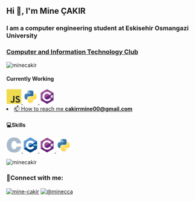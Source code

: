 <h2 align="left">Hi 👋, I'm Mine ÇAKIR</h2>
<h3 align="left">I am a computer engineering student at Eskisehir Osmangazi University</h3>
<h3 align="left"> <a href="http://bbtk.ogu.edu.tr">Computer and Information Technology Club</a></h3>
<p align="left"> <img src="https://komarev.com/ghpvc/?username=minecakir" alt="minecakir" /> </p>

<h4 align="left">Currently Working</h4>
</a> <a href="https://developer.mozilla.org/en-US/docs/Web/JavaScript" target="_blank"> <img src="https://raw.githubusercontent.com/devicons/devicon/master/icons/javascript/javascript-original.svg" alt="javascript" width="40" height="40"/> </a>
<a href="https://www.python.org" target="_blank"> <img src="https://raw.githubusercontent.com/devicons/devicon/master/icons/python/python-original.svg" alt="python" width="40" height="40"/> </a>
<a href="https://www.w3schools.com/cs/" target="_blank"> <img src="https://raw.githubusercontent.com/devicons/devicon/master/icons/csharp/csharp-original.svg" alt="csharp" width="40" 

- 📫 How to reach me **cakirrmine00@gmail.com**
 <h4 align="left">💻Skills</h4>
<p align="left"> <a href="https://www.cprogramming.com/" target="_blank"> <img src="https://raw.githubusercontent.com/devicons/devicon/master/icons/c/c-original.svg" alt="c" width="40" height="40"/> </a> <a href="https://www.w3schools.com/cpp/" target="_blank"> <img src="https://raw.githubusercontent.com/devicons/devicon/master/icons/cplusplus/cplusplus-original.svg" alt="cplusplus" width="40" height="40"/> </a> <a href="https://www.w3schools.com/cs/" target="_blank"> <img src="https://raw.githubusercontent.com/devicons/devicon/master/icons/csharp/csharp-original.svg" alt="csharp" width="40" <a href="https://www.python.org" target="_blank"> <img src="https://raw.githubusercontent.com/devicons/devicon/master/icons/python/python-original.svg" alt="python" width="40" height="40"/> </a> </p>


</p><p align="left"> <img src="https://github-readme-stats.vercel.app/api?username=minecakir&show_icons=true" alt="minecakir" /> </p>
<p align="left">
 <h3 align="left"> 🤝Connect with me:</h3>
<p align="left">
 <a href="https://linkedin.com/in/mine-cakir" target="blank"><img align="center" src="https://cdn.jsdelivr.net/npm/simple-icons@3.0.1/icons/linkedin.svg" alt="mine-cakir" height="30" width="40" /></a>
<a href="https://medium.com/@minecca" target="blank"><img align="center" src="https://cdn.jsdelivr.net/npm/simple-icons@3.0.1/icons/medium.svg" alt="@minecca" height="30" width="40" /></a>
</p>

